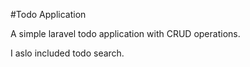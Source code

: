#Todo Application

A simple laravel todo application with CRUD operations.

I aslo included todo search.
